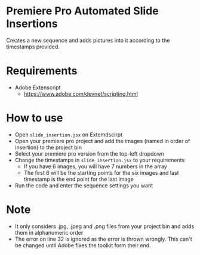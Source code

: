 # Premiere Pro Automated Slide Insertions
Creates a new sequence and adds pictures into it according to the timestamps provided.

# Requirements
- Adobe Extenscript
  - https://www.adobe.com/devnet/scripting.html
  
# How to use
- Open ```slide_insertion.jsx``` on Extemdscirpt
- Open your premiere pro project and add the images (named in order of insertion) to the project bin
- Select your premiere pro version from the top-left dropdown
- Change the timestamps in ```slide_insertion.jsx``` to your requirements
  - If you have 6 images, you will have 7 numbers in the array
  - The first 6 will be the starting points for the six images and last timestamp is the end point for the last image
- Run the code and enter the sequence settings you want

# Note
- It only considers .jpg, .jpeg and .png files from your project bin and adds them in alphanumeric order
- The error on line 32 is ignored as the error is thrown wrongly. This can't be changed until Adobe fixes the toolkit form their end.
